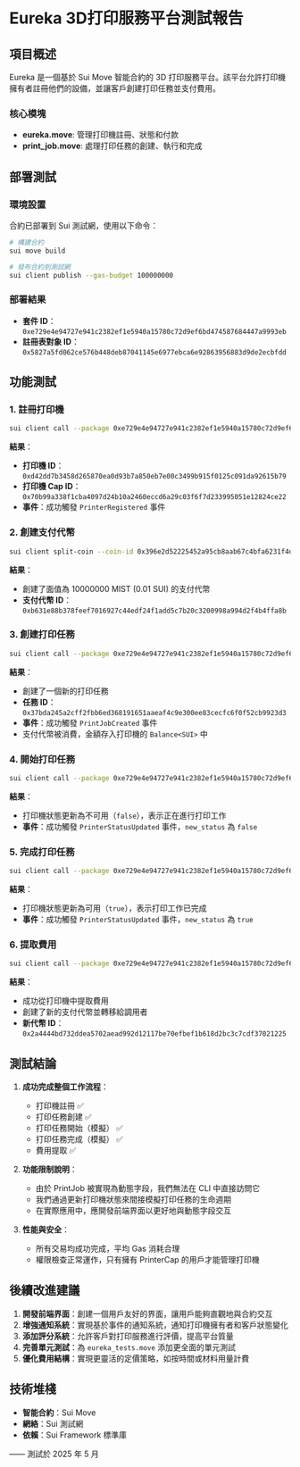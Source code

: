 # Eureka 3D打印服務平台測試報告

## 項目概述

Eureka 是一個基於 Sui Move 智能合約的 3D 打印服務平台。該平台允許打印機擁有者註冊他們的設備，並讓客戶創建打印任務並支付費用。

### 核心模塊

- **eureka.move**: 管理打印機註冊、狀態和付款
- **print_job.move**: 處理打印任務的創建、執行和完成

## 部署測試

### 環境設置

合約已部署到 Sui 測試網，使用以下命令：

```bash
# 構建合約
sui move build

# 發布合約到測試網
sui client publish --gas-budget 100000000
```

### 部署結果

- **套件 ID**：`0xe729e4e94727e941c2382ef1e5940a15780c72d9ef6bd474587684447a9993eb`
- **註冊表對象 ID**：`0x5827a5fd062ce576b448deb87041145e6977ebca6e92863956883d9de2ecbfdd`

## 功能測試

### 1. 註冊打印機

```bash
sui client call --package 0xe729e4e94727e941c2382ef1e5940a15780c72d9ef6bd474587684447a9993eb --module eureka --function register_printer --args "0x5827a5fd062ce576b448deb87041145e6977ebca6e92863956883d9de2ecbfdd" "My First Printer" --gas-budget 100000000
```

**結果**：
- **打印機 ID**：`0xd42dd7b3458d265870ea0d93b7a850eb7e00c3499b915f0125c091da92615b79`
- **打印機 Cap ID**：`0x70b99a338f1cba4097d24b10a2460eccd6a29c03f6f7d233995051e12824ce22`
- **事件**：成功觸發 `PrinterRegistered` 事件

### 2. 創建支付代幣

```bash
sui client split-coin --coin-id 0x396e2d52225452a95cb8aab67c4bfa6231f4d881c46bdbd1725df653da480955 --amounts 10000000 --gas-budget 10000000
```

**結果**：
- 創建了面值為 10000000 MIST (0.01 SUI) 的支付代幣
- **支付代幣 ID**：`0xb631e88b378feef7016927c44edf24f1add5c7b20c3200998a994d2f4b4ffa8b`

### 3. 創建打印任務

```bash
sui client call --package 0xe729e4e94727e941c2382ef1e5940a15780c72d9ef6bd474587684447a9993eb --module print_job --function create_and_assign_print_job --args "0xd42dd7b3458d265870ea0d93b7a850eb7e00c3499b915f0125c091da92615b79" "0xb631e88b378feef7016927c44edf24f1add5c7b20c3200998a994d2f4b4ffa8b" --gas-budget 100000000
```

**結果**：
- 創建了一個新的打印任務
- **任務 ID**：`0x37bda245a2cff2fbb6ed368191651aaeaf4c9e300ee83cecfc6f0f52cb9923d3`
- **事件**：成功觸發 `PrintJobCreated` 事件
- 支付代幣被消費，金額存入打印機的 `Balance<SUI>` 中

### 4. 開始打印任務

```bash
sui client call --package 0xe729e4e94727e941c2382ef1e5940a15780c72d9ef6bd474587684447a9993eb --module eureka --function update_printer_status --args "0x70b99a338f1cba4097d24b10a2460eccd6a29c03f6f7d233995051e12824ce22" "0xd42dd7b3458d265870ea0d93b7a850eb7e00c3499b915f0125c091da92615b79" false --gas-budget 10000000
```

**結果**：
- 打印機狀態更新為不可用（`false`），表示正在進行打印工作
- **事件**：成功觸發 `PrinterStatusUpdated` 事件，`new_status` 為 `false`

### 5. 完成打印任務

```bash
sui client call --package 0xe729e4e94727e941c2382ef1e5940a15780c72d9ef6bd474587684447a9993eb --module eureka --function update_printer_status --args "0x70b99a338f1cba4097d24b10a2460eccd6a29c03f6f7d233995051e12824ce22" "0xd42dd7b3458d265870ea0d93b7a850eb7e00c3499b915f0125c091da92615b79" true --gas-budget 10000000
```

**結果**：
- 打印機狀態更新為可用（`true`），表示打印工作已完成
- **事件**：成功觸發 `PrinterStatusUpdated` 事件，`new_status` 為 `true`

### 6. 提取費用

```bash
sui client call --package 0xe729e4e94727e941c2382ef1e5940a15780c72d9ef6bd474587684447a9993eb --module eureka --function withdraw_fees --args "0x70b99a338f1cba4097d24b10a2460eccd6a29c03f6f7d233995051e12824ce22" "0xd42dd7b3458d265870ea0d93b7a850eb7e00c3499b915f0125c091da92615b79" --gas-budget 10000000
```

**結果**：
- 成功從打印機中提取費用
- 創建了新的支付代幣並轉移給調用者
- **新代幣 ID**：`0x2a4444bd732ddea5702aead992d12117be70efbef1b618d2bc3c7cdf37021225`

## 測試結論

1. **成功完成整個工作流程**：
   - 打印機註冊 ✅
   - 打印任務創建 ✅
   - 打印任務開始（模擬） ✅
   - 打印任務完成（模擬） ✅
   - 費用提取 ✅

2. **功能限制說明**：
   - 由於 PrintJob 被實現為動態字段，我們無法在 CLI 中直接訪問它
   - 我們通過更新打印機狀態來間接模擬打印任務的生命週期
   - 在實際應用中，應開發前端界面以更好地與動態字段交互

3. **性能與安全**：
   - 所有交易均成功完成，平均 Gas 消耗合理
   - 權限檢查正常運作，只有擁有 PrinterCap 的用戶才能管理打印機

## 後續改進建議

1. **開發前端界面**：創建一個用戶友好的界面，讓用戶能夠直觀地與合約交互
2. **增強通知系統**：實現基於事件的通知系統，通知打印機擁有者和客戶狀態變化
3. **添加評分系統**：允許客戶對打印服務進行評價，提高平台質量
4. **完善單元測試**：為 `eureka_tests.move` 添加更全面的單元測試
5. **優化費用結構**：實現更靈活的定價策略，如按時間或材料用量計費

## 技術堆棧

- **智能合約**：Sui Move
- **網絡**：Sui 測試網
- **依賴**：Sui Framework 標準庫

—— 測試於 2025 年 5 月 